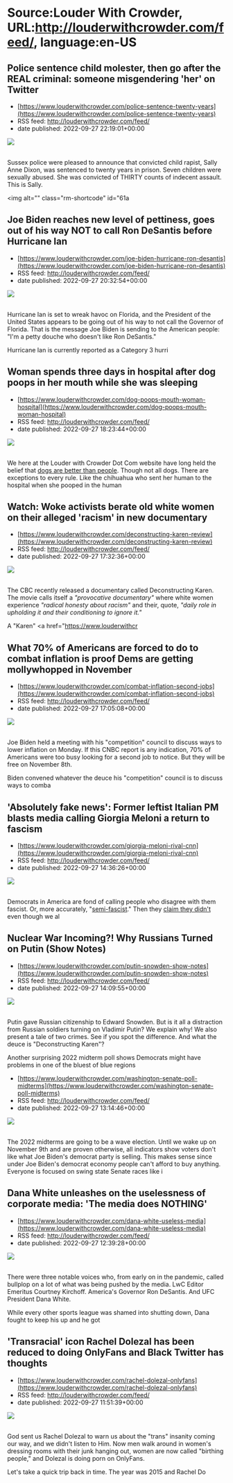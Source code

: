 # Source:Louder With Crowder, URL:http://louderwithcrowder.com/feed/, language:en-US

## Police sentence child molester, then go after the REAL criminal: someone misgendering 'her' on Twitter
 - [https://www.louderwithcrowder.com/police-sentence-twenty-years](https://www.louderwithcrowder.com/police-sentence-twenty-years)
 - RSS feed: http://louderwithcrowder.com/feed/
 - date published: 2022-09-27 22:19:01+00:00

<img src="https://www.louderwithcrowder.com/media-library/image.png?id=31832734&amp;width=1245&amp;height=700&amp;coordinates=0%2C15%2C0%2C103" /><br /><br /><p>Sussex police were pleased to announce that convicted child rapist, Sally Anne Dixon, was sentenced to twenty years in prison. Seven children were sexually abused. She was convicted of THIRTY counts of indecent assault. This is Sally.</p><p class="shortcode-media shortcode-media-rebelmouse-image">
<img alt="" class="rm-shortcode" id="61a

## Joe Biden reaches new level of pettiness, goes out of his way NOT to call Ron DeSantis before Hurricane Ian
 - [https://www.louderwithcrowder.com/joe-biden-hurricane-ron-desantis](https://www.louderwithcrowder.com/joe-biden-hurricane-ron-desantis)
 - RSS feed: http://louderwithcrowder.com/feed/
 - date published: 2022-09-27 20:32:54+00:00

<img src="https://www.louderwithcrowder.com/media-library/image.png?id=31832394&amp;width=1200&amp;height=400&amp;coordinates=0%2C45%2C0%2C367" /><br /><br /><p>Hurricane Ian is set to wreak havoc on Florida, and the President of the United States appears to be going out of his way to not call the Governor of Florida. That is the message Joe Biden is sending to the American people: "I'm a petty douche who doesn't like Ron DeSantis."</p><p>Hurricane Ian is currently reported as a Category 3 hurri

## Woman spends three days in hospital after dog poops in her mouth while she was sleeping
 - [https://www.louderwithcrowder.com/dog-poops-mouth-woman-hospital](https://www.louderwithcrowder.com/dog-poops-mouth-woman-hospital)
 - RSS feed: http://louderwithcrowder.com/feed/
 - date published: 2022-09-27 18:23:44+00:00

<img src="https://www.louderwithcrowder.com/media-library/image.jpg?id=31831683&amp;width=1200&amp;height=800&amp;coordinates=11%2C0%2C12%2C0" /><br /><br /><p>We here at the Louder with Crowder Dot Com website have long held the belief that <a href="https://www.louderwithcrowder.com/jim-justice-dog-celebrity" target="_blank">dogs are better than people</a>. Though not all dogs. There are exceptions to every rule. Like the chihuahua who sent her human to the hospital when she pooped in the human

## Watch: Woke activists berate old white women on their alleged 'racism' in new documentary
 - [https://www.louderwithcrowder.com/deconstructing-karen-review](https://www.louderwithcrowder.com/deconstructing-karen-review)
 - RSS feed: http://louderwithcrowder.com/feed/
 - date published: 2022-09-27 17:32:36+00:00

<img src="https://www.louderwithcrowder.com/media-library/image.jpg?id=31831551&amp;width=1245&amp;height=700&amp;coordinates=0%2C0%2C0%2C1" /><br /><br /><p>
	The CBC recently released a documentary called Deconstructing Karen. The movie calls itself a <em>"provocative documentary"</em> where white women experience <em>"radical honesty about racism"</em> and their, quote, <em>"daily role in upholding it and their conditioning to ignore it."</em></p><p>A "Karen" <a href="https://www.louderwithcr

## What 70% of Americans are forced to do to combat inflation is proof Dems are getting mollywhopped in November
 - [https://www.louderwithcrowder.com/combat-inflation-second-jobs](https://www.louderwithcrowder.com/combat-inflation-second-jobs)
 - RSS feed: http://louderwithcrowder.com/feed/
 - date published: 2022-09-27 17:05:08+00:00

<img src="https://www.louderwithcrowder.com/media-library/image.png?id=31831349&amp;width=1200&amp;height=800&amp;coordinates=24%2C0%2C0%2C0" /><br /><br /><p>Joe Biden held a meeting with his "competition" council to discuss ways to lower inflation on Monday. If this CNBC report is any indication, 70% of Americans were too busy looking for a second job to notice.  But they will be free on November 8th.</p><p>Biden convened whatever the deuce his "competition" council is to discuss ways to comba

## 'Absolutely fake news': Former leftist Italian PM blasts media calling Giorgia Meloni a return to fascism
 - [https://www.louderwithcrowder.com/giorgia-meloni-rival-cnn](https://www.louderwithcrowder.com/giorgia-meloni-rival-cnn)
 - RSS feed: http://louderwithcrowder.com/feed/
 - date published: 2022-09-27 14:36:26+00:00

<img src="https://www.louderwithcrowder.com/media-library/image.png?id=31830557&amp;width=1245&amp;height=700&amp;coordinates=0%2C90%2C0%2C29" /><br /><br /><p>Democrats in America are fond of calling people who disagree with them fascist. Or, more accurately, "<a href="https://www.louderwithcrowder.com/joe-biden-maryland-rally" target="_blank">semi-fascist</a>." Then they <a href="https://www.louderwithcrowder.com/semi-fascist-white-house" target="_blank">claim they didn't</a> even though we al

## Nuclear War Incoming?! Why Russians Turned on Putin (Show Notes)
 - [https://www.louderwithcrowder.com/putin-snowden-show-notes](https://www.louderwithcrowder.com/putin-snowden-show-notes)
 - RSS feed: http://louderwithcrowder.com/feed/
 - date published: 2022-09-27 14:09:55+00:00

<img src="https://www.louderwithcrowder.com/media-library/image.jpg?id=31830508&amp;width=1245&amp;height=700&amp;coordinates=0%2C0%2C0%2C1" /><br /><br /><p>
	Putin gave Russian citizenship to Edward Snowden. But is it all a distraction from Russian soldiers turning on Vladimir Putin? We explain why! We also present a tale of two crimes. See if you spot the difference. And what the deuce is "Deconstructing Karen"?
</p><p class="shortcode-media shortcode-media-youtube">
<span class="rm-shortcode

## Another surprising 2022 midterm poll shows Democrats might have problems in one of the bluest of blue regions
 - [https://www.louderwithcrowder.com/washington-senate-poll-midterms](https://www.louderwithcrowder.com/washington-senate-poll-midterms)
 - RSS feed: http://louderwithcrowder.com/feed/
 - date published: 2022-09-27 13:14:46+00:00

<img src="https://www.louderwithcrowder.com/media-library/image.jpg?id=31830178&amp;width=1200&amp;height=800&amp;coordinates=24%2C0%2C0%2C0" /><br /><br /><p>The 2022 midterms are going to be a wave election. Until we wake up on November 9th and are proven otherwise, all indicators show voters don't like what Joe Biden's democrat party is selling. This makes sense since under Joe Biden's democrat economy people can't afford to buy anything. Everyone is focused on swing state Senate races like i

## Dana White unleashes on the uselessness of corporate media: 'The media does NOTHING'
 - [https://www.louderwithcrowder.com/dana-white-useless-media](https://www.louderwithcrowder.com/dana-white-useless-media)
 - RSS feed: http://louderwithcrowder.com/feed/
 - date published: 2022-09-27 12:39:28+00:00

<img src="https://www.louderwithcrowder.com/media-library/image.png?id=31829977&amp;width=1200&amp;height=800&amp;coordinates=24%2C0%2C0%2C0" /><br /><br /><p>There were three notable voices who, from early on in the pandemic, called bullplop on a lot of what was being pushed by the media. LwC Editor Emeritus Courtney Kirchoff. America's Governor Ron DeSantis. And UFC President Dana White. </p><p>While every other sports league was shamed into shutting down, Dana fought to keep his up and he got

## 'Transracial' icon Rachel Dolezal has been reduced to doing OnlyFans and Black Twitter has thoughts
 - [https://www.louderwithcrowder.com/rachel-dolezal-onlyfans](https://www.louderwithcrowder.com/rachel-dolezal-onlyfans)
 - RSS feed: http://louderwithcrowder.com/feed/
 - date published: 2022-09-27 11:51:39+00:00

<img src="https://www.louderwithcrowder.com/media-library/image.png?id=31829786&amp;width=1245&amp;height=700&amp;coordinates=0%2C0%2C0%2C118" /><br /><br /><p>God sent us Rachel Dolezal to warn us about the "trans" insanity coming our way, and we didn't listen to Him. Now men walk around in women's dressing rooms with their junk hanging out, women are now called "birthing people," and Dolezal is doing porn on OnlyFans. </p><p>Let's take a quick trip back in time. The year was 2015 and Rachel Do

